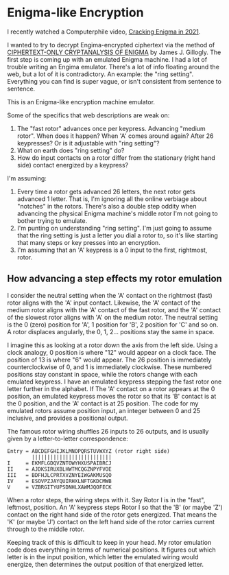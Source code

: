 # Enigma-like Encryption

I recently watched a Computerphile video, [Cracking Enigma in 2021](https://www.youtube.com/watch?v=RzWB5jL5RX0).

I wanted to try to decrypt Engima-encrypted ciphertext via
the method of [CIPHERTEXT-ONLY CRYPTANALYSIS OF ENIGMA](https://web.archive.org/web/20060720040135/http://members.fortunecity.com/jpeschel/gillog1.htm)
by James J. Gillogly.
The first step is coming up with an emulated Enigma machine.
I had a lot of trouble writing an Engima emulator.
There's a lot of info floating around the web, but a lot of it is contradictory.
An example: the "ring setting". Everything you can find is super vague,
or isn't consistent from sentence to sentence.

This is an Enigma-like encryption machine emulator.

Some of the specifics that web descriptions are weak on:

1. The "fast rotor" advances once per keypress.
Advancing "medium rotor". When does it happen? When 'A' comes around again?
After 26 keypresses? Or is it adjustable with "ring setting"?
2. What on earth does "ring setting" do?
3. How do input contacts on a rotor differ from the stationary (right hand side)
contact energized by a keypress?

I'm assuming:

1. Every time a rotor gets advanced 26 letters, the next rotor gets advanced 1 letter.
That is, I'm ignoring all the online verbiage about "notches" in the rotors.
There's also a double step oddity when advancing the physical Enigma machine's middle
rotor I'm not going to bother trying to emulate.
2. I'm punting on understanding "ring setting".
I'm just going to assume that the ring setting is just a letter you dial a rotor to,
so it's like starting that many steps or key presses into an encryption.
3. I'm assuming that an 'A' keypress is a 0 input to the first, rightmost, rotor.

## How advancing a step effects my rotor emulation

I consider the neutral setting when the 'A' contact on the rightmost (fast) rotor
aligns with the 'A' input contact.
Likewise, the 'A' contact of the medium rotor aligns with the 'A' contact of the fast rotor,
and the 'A' contact of the slowest rotor aligns with 'A' on the medium rotor.
The neutral setting is the 0 (zero) position for 'A', 1 position for 'B',
2 position for 'C' and so on.
A rotor displaces angularly, the 0, 1, 2... positions stay the same in space.

I imagine this as looking at a rotor down the axis from the left side.
Using a clock analogy, 0 position is where "12" would appear on a clock face.
The position of 13 is where "6" would appear.
The 26 position is immediately counterclockwise of 0,
and 1 is immediately clockwise.
These numbered positions stay constant in space,
while the rotors change with each emulated keypress.
I have an emulated keypress stepping the fast rotor one letter further in
the alphabet.
If The 'A' contact on a rotor appears at the 0 position,
an emulated keypress moves the rotor so that its 'B' contact is at the 0 position,
and the 'A' contact is at 25 position.
The code for my emulated rotors assume position input,
an integer between 0 and 25 inclusive, and provides a positional output.

The famous rotor wiring shuffles 26 inputs to 26 outputs,
and is usually given by a letter-to-letter correspondence:

```
Entry = ABCDEFGHIJKLMNOPQRSTUVWXYZ (rotor right side)
        ||||||||||||||||||||||||||
I     = EKMFLGDQVZNTOWYHXUSPAIBRCJ
II    = AJDKSIRUXBLHWTMCQGZNPYFVOE
III   = BDFHJLCPRTXVZNYEIWGAKMUSQO
IV    = ESOVPZJAYQUIRHXLNFTGKDCMWB
V     = VZBRGITYUPSDNHLXAWMJQOFECK
```

When a rotor steps, the wiring steps with it.
Say Rotor I is in the "fast", leftmost, position.
An 'A' keypress steps Rotor I so that the 'B' (or maybe 'Z')
contact on the right hand side of the rotor gets energized.
That means the 'K' (or maybe 'J') contact on the left hand side
of the rotor carries current through to the middle rotor.

Keeping track of this is difficult to keep in your head.
My rotor emulation code does everything in terms of numerical positions.
It figures out which letter is in the input position,
which letter the emulated wiring would energize,
then determines the output position of that energized letter.
